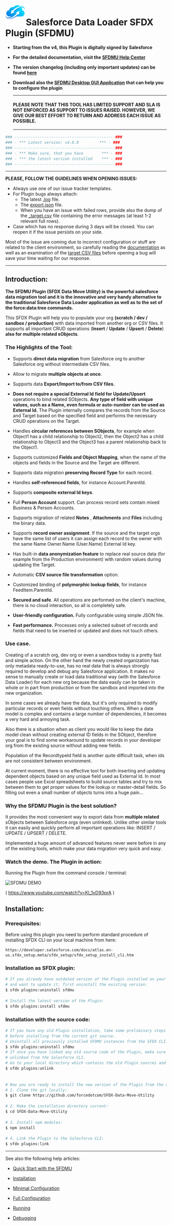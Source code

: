 # ![SFDMU](src/images/logo.png)Salesforce Data Loader SFDX Plugin (SFDMU)

- **Starting from the v4, this Plugin is digitally signed by Salesforce**

- **For the detailed documentation, visit the [SFDMU Help Center](https://help.sfdmu.com)**

- **The version changelog (including only important updates) can be found [here](https://help.sfdmu.com/full-documentation/additional-information/changelog)**

- **Download also the [SFDMU Desktop GUI Application](https://github.com/forcedotcom/SFDX-Data-Move-Utility-Desktop-App) that can help you to configure the plugin**

  ----

  #### PLEASE NOTE THAT THIS TOOL HAS LIMITED SUPPORT AND SLA IS NOT ENFORCED AS SUPPORT TO ISSUES RAISED.  HOWEVER, WE GIVE OUR BEST EFFORT TO RETURN AND ADDRESS EACH ISSUE AS POSSIBLE.

  ----

```bash
### ------------------------------------------- ###
### - *** Latest version: v4.0.0         *** - ###
### ------------------------------------------- ###
### - *** Make sure, that you have        *** - ###
### - *** the latest version installed    *** - ###
### ------------------------------------------- ###
```
---
**PLEASE, FOLLOW THE GUIDELINES WHEN OPENING ISSUES:**

- Always use one of our issue tracker templates.
- For Plugin bugs always attach:
  - The latest [.log](https://help.sfdmu.com/full-documentation/reports/the-execution-log) file.
  - The [export.json](https://help.sfdmu.com/plugin-basics/basic-usage/minimal-configuration) file.
  - When you have an issue with failed rows, provide also the dump of the [\_target.csv](https://help.sfdmu.com/full-documentation/reports/the-target-csv-files) file containing the error messages (at least 1-2 relevant full rows).
- Case which has no response during 3 days will be closed. You can reopen it if the issue persists on your side.

Most of the issue are coming due to incorrect configuration or stuff are related to the client environment,
so carefully reading the [documentation](https://help.sfdmu.com/quick-start) as well as an examination of the [target CSV files](https://help.sfdmu.com/full-documentation/reports/the-target-csv-files) before opening a bug will save your time waiting for our response.

----
## Introduction:

**The SFDMU Plugin (SFDX Data Move Utility) is the powerful salesforce data migration tool and it is the innovative and very handy alternative to the traditional Salesforce Data Loader application as well as to the set of the force:data:tree commands.** 

This SFDX Plugin will help you to populate your org **(scratch / dev / sandbox / production)** with data imported from another org or CSV files. It supports all important CRUD operations (**Insert** / **Update** / **Upsert** / **Delete**)  **also for multiple related sObjects**.



### The Highlights of the Tool:

- Supports **direct data migration** from Salesforce org to another Salesforce org without intermediate CSV files.

- Allow to migrate **multiple objects at once**.

- Supports data **Export/Import  to/from  CSV files.**

- **Does not require a special External Id** **field for Update/Upsert** operations to bind related SObjects. **Any type of field with unique values, such as a Name, even formula or auto-number can be used as External Id.** The Plugin internally compares the records from the Source and Target based on the specified field and performs the necessary CRUD operations on the Target.

- Handles **circular references between SObjects**, for example when Object1 has a child relationship to Object2, then the Object2 has a child relationship to Object3 and the Object3 has a parent relationship back to the Object1.

- Supports customized **Fields and Object Mapping**, when the name of the objects and fields in the Source and the Target are different.

- Supports data migration **preserving Record Type** for each record.

- Handles **self-referenced fields**, for instance  Account.ParentId. 

- Supports **composite external Id keys**. 

- Full **Person Account** support. Can process record sets contain mixed Business & Person Accounts.

- Supports migration of related **Notes** , **Attachments**  and **Files**  including the binary data.

- Supports **record owner assignment**. If the source and the target orgs have the same list of users it can assign each record to the owner with the same Name Owner.Name (User.Name) External Id key.

- Has built-in  **data anonymization feature**  to replace real source data (for example from  the Production environment)  with random values during updating the Target.

- Automatic **CSV source file transformation** option. 

- Customized binding of **polymorphic lookup fields**, for instance FeedItem.ParentId.

- **Secured and safe**. All operations are performed on the client's machine, there is no cloud interaction, so all is completely safe.

- **User-friendly configuration.**  Fully configurable using simple JSON file.

- **Fast performance.** Processes only a selected subset of records and fields that need to be inserted or updated and does not touch others.


### Use case.

Creating of a scratch org, dev org or even a sandbox today is a pretty fast and simple action. On the other hand the newly created organization has only metadata ready-to-use, has no real data that is always strongly required to develop and debug any Salesforce application. It makes no sense to manually create or load data traditional way (with the Salesforce Data Loader) for each new org because the data easily can be taken in whole or in part from  production or from the sandbox and imported into the new organization. 

In some cases we already have the data, but it's only required to modify particular records or even fields without touching others. When a date model is complex and contains a large number of dependencies, it becomes a very hard and annoying task. 

Also there is a situation when as client you would like to keep the data model clean without creating external ID fields in the SObject, therefore your goal is to find some workaround to update records in your developer org from the existing source without adding new fields. 

Population of the RecordtypeId field is another quite difficult task, when ids are not consistent between environment.

At current moment, there is no effective tool for both inserting and updating dependent objects based on any unique field used as External Id.  In most cases people use Excel spreadsheets to build source tables and try to mix between them to get proper values for the lookup or master-detail fields. So filling out even a small number of objects turns into a huge pain...



###  Why the SFDMU Plugin is the best solution?

It provides the most convenient way to export data from **multiple related** sObjects between Salesforce orgs (even unlinked).  Unlike other similar tools it can easily and quickly perform all important operations like: INSERT / UPDATE / UPSERT / DELETE.

Implemented a huge amount of advanced features never were before in any of the existing tools, which make your data migration very quick and easy.




### Watch the demo. The Plugin in action:

Running the Plugin from the command console / terminal:

![SFDMU DEMO](https://img.youtube.com/vi/KI_1vD93prA/hqdefault.jpg)

( https://www.youtube.com/watch?v=KI_1vD93prA )





## Installation:


### Prerequisites:

Before using this plugin you need to perform standard procedure of installing SFDX CLI on your local machine from  here:

```
https://developer.salesforce.com/docs/atlas.en-us.sfdx_setup.meta/sfdx_setup/sfdx_setup_install_cli.htm
```



### Installation as SFDX plugin:

```bash
# If you already have outdated version of the Plugin installed on your local machine
# and want to update it, first uninstall the existing version:
$ sfdx plugins:uninstall sfdmu

# Install the latest version of the Plugin:
$ sfdx plugins:install sfdmu
```



### Installation with the source code:

```bash
# If you have any old Plugin installation, take some preliminary steps 
# before installing from the current git source.
# Uninstall all previously installed SFDMU instances from the SFDX CLI.
$ sfdx plugins:uninstall sfdmu
# If once you have linked any old source code of the Plugin, make sure that it is already
# unlinked from the Salesforce CLI. 
# Go to your local directory which contains the old Plugin sources and type:
$ sfdx plugins:unlink


# Now you are ready to install the new version of the Plugin from the current repository.
# 1. Clone the git locally: 
$ git clone https://github.com/forcedotcom/SFDX-Data-Move-Utility

# 2. Make the installation directory current:
$ cd SFDX-Data-Move-Utility

# 3. Install npm modules: 
$ npm install

# 4. Link the Plugin to the Salesforce CLI: 
$ sfdx plugins:link
```






----

See also the following help articles:


- [Quick Start with the SFDMU](https://help.sfdmu.com/quick-start)

- [Installation](https://help.sfdmu.com/plugin-basics/basic-usage/installation)

- [Minimal Configuration](https://help.sfdmu.com/plugin-basics/basic-usage/minimal-configuration)

- [Full Configuration](https://help.sfdmu.com/full-documentation/configuration-and-running/full-exportjson-format)

- [Running](https://help.sfdmu.com/plugin-basics/basic-usage/running)

- [Debugging](https://help.sfdmu.com/plugin-basics/basic-usage/debugging)
